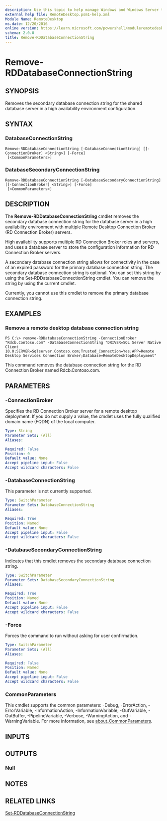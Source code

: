 ```yaml
---
description: Use this topic to help manage Windows and Windows Server technologies with Windows PowerShell.
external help file: RemoteDesktop.psm1-help.xml
Module Name: RemoteDesktop
ms.date: 12/20/2016
online version: https://learn.microsoft.com/powershell/moduleremotedesktop/remove-rddatabaseconnectionstring?view=windowsserver2016-ps&wt.mc_id=ps-gethelp
schema: 2.0.0
title: Remove-RDDatabaseConnectionString
---
```


# Remove-RDDatabaseConnectionString

## SYNOPSIS
Removes the secondary database connection string for the shared database server in a high availability environment configuration.

## SYNTAX

### DatabaseConnectionString
```
Remove-RDDatabaseConnectionString [-DatabaseConnectionString] [[-ConnectionBroker] <String>] [-Force]
 [<CommonParameters>]
```

### DatabaseSecondaryConnectionString
```
Remove-RDDatabaseConnectionString [-DatabaseSecondaryConnectionString] [[-ConnectionBroker] <String>] [-Force]
 [<CommonParameters>]
```

## DESCRIPTION
The **Remove-RDDatabaseConnectionString** cmdlet removes the secondary database connection string for the database server in a high availability environment with multiple Remote Desktop Connection Broker (RD Connection Broker) servers.

High availability supports multiple RD Connection Broker roles and servers, and uses a database server to store the configuration information for RD Connection Broker servers.

A secondary database connection string allows for connectivity in the case of an expired password for the primary database connection string.
The secondary database connection string is optional.
You can set this string by using the Set-RDDatabaseConnectionString cmdlet.
You can remove the string by using the current cmdlet.

Currently, you cannot use this cmdlet to remove the primary database connection string.

## EXAMPLES

### Remove a remote desktop database connection string
```
PS C:\> remove-RDDatabaseConnectionString -ConnectionBroker "Rdcb.Contoso.com" -DatabaseConnectionString "DRIVER=SQL Server Native Client 10.0;SERVER=Sqlserver.Contoso.com;Trusted_Connection=Yes;APP=Remote Desktop Services Connection Broker;Database=RemoteDesktopDeployment"
```

This command removes the database connection string for the RD Connection Broker named Rdcb.Contoso.com.

## PARAMETERS

### -ConnectionBroker
Specifies the RD Connection Broker server for a remote desktop deployment.
If you do not supply a value, the cmdlet uses the fully qualified domain name (FQDN) of the local computer.

```yaml
Type: String
Parameter Sets: (All)
Aliases:

Required: False
Position: 0
Default value: None
Accept pipeline input: False
Accept wildcard characters: False
```

### -DatabaseConnectionString
This parameter is not currently supported.

```yaml
Type: SwitchParameter
Parameter Sets: DatabaseConnectionString
Aliases:

Required: True
Position: Named
Default value: None
Accept pipeline input: False
Accept wildcard characters: False
```

### -DatabaseSecondaryConnectionString
Indicates that this cmdlet removes the secondary database connection string.

```yaml
Type: SwitchParameter
Parameter Sets: DatabaseSecondaryConnectionString
Aliases:

Required: True
Position: Named
Default value: None
Accept pipeline input: False
Accept wildcard characters: False
```

### -Force
Forces the command to run without asking for user confirmation.

```yaml
Type: SwitchParameter
Parameter Sets: (All)
Aliases:

Required: False
Position: Named
Default value: None
Accept pipeline input: False
Accept wildcard characters: False
```

### CommonParameters
This cmdlet supports the common parameters: -Debug, -ErrorAction, -ErrorVariable, -InformationAction, -InformationVariable, -OutVariable, -OutBuffer, -PipelineVariable, -Verbose, -WarningAction, and -WarningVariable. For more information, see [about_CommonParameters](https://go.microsoft.com/fwlink/?LinkID=113216).

## INPUTS

## OUTPUTS

### Null

## NOTES

## RELATED LINKS

[Set-RDDatabaseConnectionString](./Set-RDDatabaseConnectionString.md)
